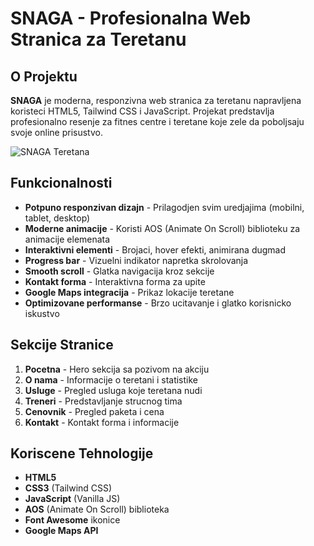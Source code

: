 # SNAGA - Profesionalna Web Stranica za Teretanu

## O Projektu

**SNAGA** je moderna, responzivna web stranica za teretanu napravljena koristeci HTML5, Tailwind CSS i JavaScript. Projekat predstavlja profesionalno resenje za fitnes centre i teretane koje zele da poboljsaju svoje online prisustvo.

![SNAGA Teretana](https://cdn.discordapp.com/attachments/1187389819807092868/1348257334153052170/image.png?ex=67cecdfd&is=67cd7c7d&hm=db553a8d21500102c23bfface7fb15cf2223d1420f65667434223e2d9722c35d&)

## Funkcionalnosti

- **Potpuno responzivan dizajn** - Prilagodjen svim uredjajima (mobilni, tablet, desktop)
- **Moderne animacije** - Koristi AOS (Animate On Scroll) biblioteku za animacije elemenata
- **Interaktivni elementi** - Brojaci, hover efekti, animirana dugmad
- **Progress bar** - Vizuelni indikator napretka skrolovanja
- **Smooth scroll** - Glatka navigacija kroz sekcije
- **Kontakt forma** - Interaktivna forma za upite
- **Google Maps integracija** - Prikaz lokacije teretane
- **Optimizovane performanse** - Brzo ucitavanje i glatko korisnicko iskustvo

## Sekcije Stranice

1. **Pocetna** - Hero sekcija sa pozivom na akciju
2. **O nama** - Informacije o teretani i statistike
3. **Usluge** - Pregled usluga koje teretana nudi
4. **Treneri** - Predstavljanje strucnog tima
5. **Cenovnik** - Pregled paketa i cena
6. **Kontakt** - Kontakt forma i informacije

## Koriscene Tehnologije

- **HTML5**
- **CSS3** (Tailwind CSS)
- **JavaScript** (Vanilla JS)
- **AOS** (Animate On Scroll) biblioteka
- **Font Awesome** ikonice
- **Google Maps API**
